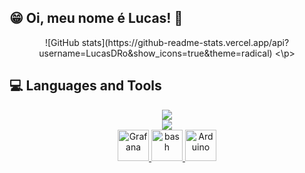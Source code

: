 ## 😁 Oi, meu nome é Lucas! 👋

<!--
**LucasDRo/LucasDRo** is a ✨ _special_ ✨ repository because its `README.md` (this file) appears on your GitHub profile.

Here are some ideas to get you started:

- 🔭 I’m currently working on ...
- 🌱 I’m currently learning ...
- 👯 I’m looking to collaborate on ...
- 🤔 I’m looking for help with ...
- 💬 Ask me about ...
- 📫 How to reach me: ...
- 😄 Pronouns: ...
- ⚡ Fun fact: ...
-->
<p align="center">
![GitHub stats](https://github-readme-stats.vercel.app/api?username=LucasDRo&show_icons=true&theme=radical)
<\p>

## 💻 Languages and Tools
<p align="center">
  <a href="https://skillicons.dev">
    <img src="https://skillicons.dev/icons?i=git,java,css" /><br>
    <img src="https://skillicons.dev/icons?i=html,mysql,c" /><br>
    <img width="50" src="https://user-images.githubusercontent.com/25181517/182534075-4962068b-4407-46c2-ac67-ddcb86af30cc.png" alt="Grafana" title="Grafana"/>
    <img width="50" src="https://user-images.githubusercontent.com/25181517/192158606-7c2ef6bd-6e04-47cf-b5bc-da2797cb5bda.png" alt="bash" title="bash"/>
    <img width="50" src="https://github.com/marwin1991/profile-technology-icons/assets/136815194/a57a85ba-e2dd-4036-85b6-7e1532391627" alt="Arduino" title="Arduino"/>
  </a>
</p>
